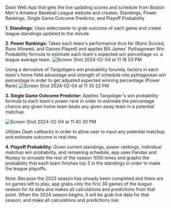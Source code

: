 Dash Web App that gets the live updating scores and schedule from Boston Men's Amateur Baseball League website and creates: Standings, Power Rankings, Single Game Outcome Predictor, and Playoff Probability



**1. Standings:**
Uses webcrawler to grab outcome of each game and create league standings updated to the minute.



**2. Power Rankings:**
Takes each team's performance thus far (Runs Scored, Runs Allowed, and Games Played) and applies Bill James' Pythagorean Win Probability formula to estimate each team's expected win percentage vs. a league average team.
![Screen Shot 2024-02-04 at 11 18 03 PM](https://github.com/eweinhaus/baseball-power-rankings/assets/98419357/83e0f6ca-17b9-4962-b1d6-101ef8804e83)

Using a derivative of Tangotigers win probability forumla, factors in each team's home field advantage and strength of schedule into pythagorean win percentage in order to get adjusted expected winning percentage (Power Rank)
![Screen Shot 2024-02-04 at 11 35 22 PM](https://github.com/eweinhaus/baseball-power-rankings/assets/98419357/cb255c93-8331-43ae-9c97-dc4e568e36bf)



**3. Single Game Outcome Predictor:**
Applies Tangotiger's win probability formula to each team's power rank in order to estimate the percentage chance any given home team beats any given away team in a potential matchup.

![Screen Shot 2024-02-04 at 11 40 30 PM](https://github.com/eweinhaus/baseball-power-rankings/assets/98419357/78a790a6-b915-4c5e-807a-4524c92dfecd)

Utilizes Dash callbacks in order to allow user to input any potential matchup and estimate outcome in real time.



**4. Playoff Probability:**
Given current standings, power rankings, individual matchup win probability, and remaining schedule, app uses Pandas and Numpy to simulate the rest of the season 1000 times and graphs the probability that each team finishes top 5 in the standings in order to make the league playoffs.




Note: Because the 2023 season has already been completed and there are no games left to play, app grabs only the first 30 games of the league season for its data and makes all calculations and predictions from that point. When the 2024 season begins, it will be grab live data for that season, and make all calculations and predictions live.


